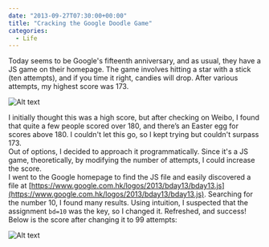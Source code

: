 ```yaml
---
date: "2013-09-27T07:30:00+00:00"
title: "Cracking the Google Doodle Game"
categories:
  - Life
---
```


Today seems to be Google's fifteenth anniversary, and as usual, they have a JS game on their homepage. The game involves hitting a star with a stick (ten attempts), and if you time it right, candies will drop. After various attempts, my highest score was 173.

![Alt text](/images/googledoodle1.jpg)

I initially thought this was a high score, but after checking on Weibo, I found that quite a few people scored over 180, and there’s an Easter egg for scores above 180. I couldn't let this go, so I kept trying but couldn't surpass 173.  
Out of options, I decided to approach it programmatically. Since it's a JS game, theoretically, by modifying the number of attempts, I could increase the score.  
I went to the Google homepage to find the JS file and easily discovered a file at [https://www.google.com.hk/logos/2013/bday13/bday13.js](https://www.google.com.hk/logos/2013/bday13/bday13.js). Searching for the number 10, I found many results. Using intuition, I suspected that the assignment `bd=10` was the key, so I changed it. Refreshed, and success!  
Below is the score after changing it to 99 attempts:

![Alt text](/images/googledoodle2.png)

